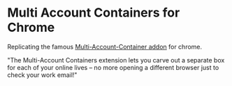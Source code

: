 # Multi Account Containers for Chrome

Replicating the famous [Multi-Account-Container addon](https://addons.mozilla.org/en-US/firefox/addon/multi-account-containers/) for chrome.

"The Multi-Account Containers extension lets you carve out a separate box for each of your online lives – no more opening a different browser just to check your work email!"
